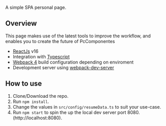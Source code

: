 
A simple SPA personal page.

## Overview

This page makes use of the latest tools to improve the workflow, and enables you to create the future of PcComponentes

- [ReactJs](https://facebook.github.io/react/) v16
- Integration with [Typescript](https://www.typescriptlang.org/)
- [Webpack 4](https://webpack.github.io/) build configuration depending on enviroment
- Development server using [webpack-dev-server](https://webpack.github.io/)

## How to use
1. Clone/Download the repo.
2. Run  ``` npm install ```.
3. Change the values in ```src/config/resumeData.ts``` to suit your use-case.
4. Run ```npm start``` to spin the up the local dev server port 8080.(http://localhost:8080).
